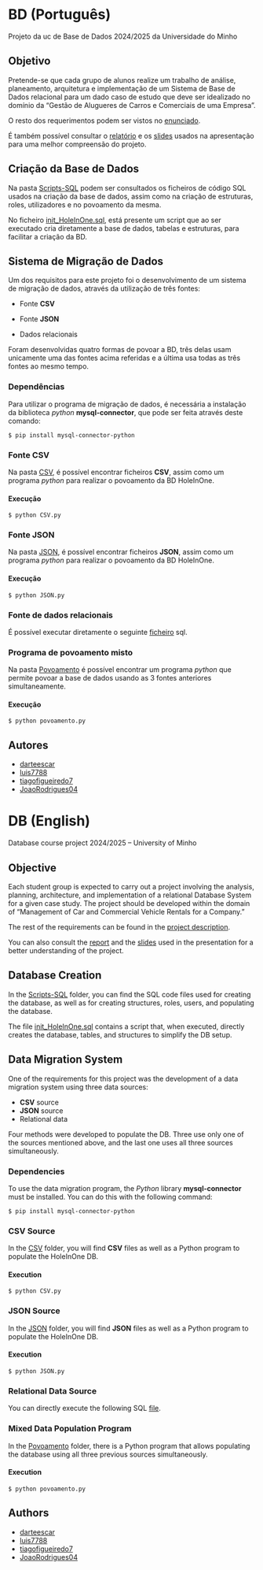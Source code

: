 # BD (Português)

Projeto da uc de Base de Dados 2024/2025 da Universidade do Minho

## Objetivo

Pretende-se  que  cada  grupo  de  alunos  realize  um  trabalho  de  análise,  planeamento,  arquitetura  e implementação de um Sistema de Base de Dados relacional para um dado caso de estudo que deve ser idealizado no domínio da “Gestão de Alugueres de Carros e Comerciais de uma Empresa”.

O resto dos requerimentos podem ser vistos no [enunciado](BD-Enunciado.pdf).

É também possível consultar o [relatório](BD-Relatório.pdf) e os [slides](slides.pdf) usados na apresentação para uma melhor compreensão do projeto.

## Criação da Base de Dados

Na pasta [Scripts-SQL](Scripts-SQL/) podem ser consultados os ficheiros de código SQL usados na criação da base de dados, assim como na criação de estruturas, roles, utilizadores e no povoamento da mesma.

No ficheiro [init_HoleInOne.sql](Scripts-SQL/init_HoleInOne.sql), está presente um script que ao ser executado cria diretamente a base de dados, tabelas e estruturas, para facilitar a criação da BD.

## Sistema de Migração de Dados

Um dos requisitos para este projeto foi o desenvolvimento de um sistema de migração de dados, através da utilização de três fontes:

* Fonte **CSV**

* Fonte **JSON**

* Dados relacionais

Foram desenvolvidas quatro formas de povoar a BD, três delas usam unicamente uma das fontes acima referidas e a última usa todas as três fontes ao mesmo tempo.

### Dependências

Para utilizar o programa de migração de dados, é necessária a instalação da biblioteca *python* **mysql-connector**, que pode ser feita através deste comando:

```console
$ pip install mysql-connector-python
```

### Fonte CSV

Na pasta [CSV](CSV/), é possível encontrar ficheiros **CSV**, assim como um programa *python* para realizar o povoamento da BD HoleInOne.

#### Execução

```console
$ python CSV.py
```

### Fonte JSON

Na pasta [JSON](JSON/), é possível encontrar ficheiros **JSON**, assim como um programa *python* para realizar o povoamento da BD HoleInOne.

#### Execução

```console
$ python JSON.py
```

### Fonte de dados relacionais

É possível executar diretamente o seguinte [ficheiro](Scripts-SQL/script_povoamento.sql) sql.

### Programa de povoamento misto

Na pasta [Povoamento](Povoamento/) é possível encontrar um programa *python* que permite povoar a base de dados usando as 3 fontes anteriores simultaneamente.

#### Execução

```console
$ python povoamento.py
```

## Autores

* [darteescar](https://github.com/darteescar)
* [luis7788](https://github.com/luis7788)
* [tiagofigueiredo7](https://github.com/tiagofigueiredo7)
* [JoaoRodrigues04](https://github.com/JoaoRodrigues04)


# DB (English)

Database course project 2024/2025 – University of Minho

## Objective

Each student group is expected to carry out a project involving the analysis, planning, architecture, and implementation of a relational Database System for a given case study. The project should be developed within the domain of “Management of Car and Commercial Vehicle Rentals for a Company.”

The rest of the requirements can be found in the [project description](BD-Enunciado.pdf).

You can also consult the [report](BD-Relatório.pdf) and the [slides](slides.pdf) used in the presentation for a better understanding of the project.

## Database Creation

In the [Scripts-SQL](Scripts-SQL/) folder, you can find the SQL code files used for creating the database, as well as for creating structures, roles, users, and populating the database.

The file [init_HoleInOne.sql](Scripts-SQL/init_HoleInOne.sql) contains a script that, when executed, directly creates the database, tables, and structures to simplify the DB setup.

## Data Migration System

One of the requirements for this project was the development of a data migration system using three data sources:

* **CSV** source
* **JSON** source
* Relational data

Four methods were developed to populate the DB. Three use only one of the sources mentioned above, and the last one uses all three sources simultaneously.

### Dependencies

To use the data migration program, the *Python* library **mysql-connector** must be installed. You can do this with the following command:

```console
$ pip install mysql-connector-python
```

### CSV Source

In the [CSV](CSV/) folder, you will find **CSV** files as well as a Python program to populate the HoleInOne DB.

#### Execution

```console
$ python CSV.py
```

### JSON Source

In the [JSON](JSON/) folder, you will find **JSON** files as well as a Python program to populate the HoleInOne DB.

#### Execution

```console
$ python JSON.py
```

### Relational Data Source

You can directly execute the following SQL [file](Scripts-SQL/script_povoamento.sql).

### Mixed Data Population Program

In the [Povoamento](Povoamento/) folder, there is a Python program that allows populating the database using all three previous sources simultaneously.

#### Execution

```console
$ python povoamento.py
```

## Authors

* [darteescar](https://github.com/darteescar)
* [luis7788](https://github.com/luis7788)
* [tiagofigueiredo7](https://github.com/tiagofigueiredo7)
* [JoaoRodrigues04](https://github.com/JoaoRodrigues04)